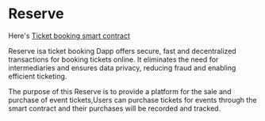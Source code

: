 # Reserve
Here's [Ticket booking smart contract](https://github.com/Muhindo-Galien/TicketBooking)

Reserve isa ticket booking Dapp offers secure, fast and decentralized transactions for booking tickets online. 
It eliminates the need for intermediaries and ensures data privacy, reducing fraud and enabling efficient ticketing. 

The purpose of this Reserve is to provide a platform for the sale and purchase of event tickets,Users can purchase tickets
for events through the smart contract and their purchases will be recorded and tracked.
